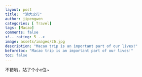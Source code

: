 ```yaml
---
layout: post
title:  "澳大之行"
author: jipengwen
categories: [ Travel]
tags: [Macao]
comments: false
<!-- rating: 5 -->
image: assets/images/26.jpg
description: "Macao trip is an important part of our lives!"
beforetoc: "Macao trip is an important part of our lives!"
toc: false
---
```


不错哟，站了个小c位~
